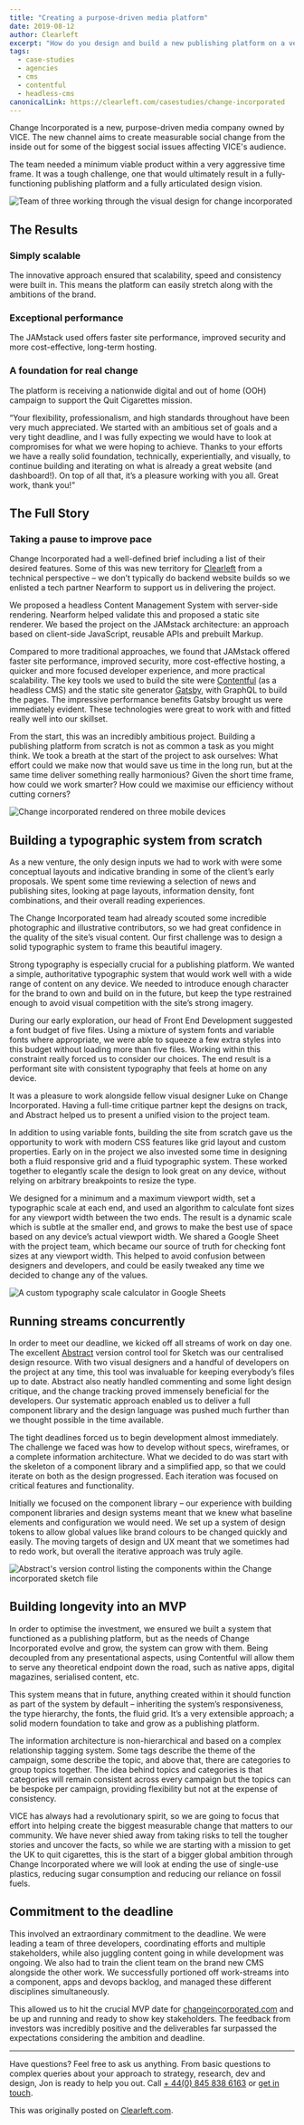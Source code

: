 ```yaml
---
title: "Creating a purpose-driven media platform"
date: 2019-08-12
author: Clearleft
excerpt: "How do you design and build a new publishing platform on a very tight deadline?"
tags:
  - case-studies
  - agencies
  - cms
  - contentful
  - headless-cms
canonicalLink: https://clearleft.com/casestudies/change-incorporated
---
```


Change Incorporated is a new, purpose-driven media company owned by VICE. The new channel aims to create measurable social change from the inside out for some of the biggest social issues affecting VICE's audience.

The team needed a minimum viable product within a very aggressive time frame. It was a tough challenge, one that would ultimately result in a fully-functioning publishing platform and a fully articulated design vision.

![Team of three working through the visual design for change incorporated](change-inc-visual.jpg)

## The Results

### Simply scalable

The innovative approach ensured that scalability, speed and consistency were built in. This means the platform can easily stretch along with the ambitions of the brand.

### Exceptional performance

The JAMstack used offers faster site performance, improved security and more cost-effective, long-term hosting.

### A foundation for real change

The platform is receiving a nationwide digital and out of home (OOH) campaign to support the Quit Cigarettes mission.

<Pullquote citation="Toby Lee, AZ, Product Owner Change Incorporated">
  “Your flexibility, professionalism, and high standards throughout have been very much appreciated. We started with an ambitious set of goals and a very tight deadline, and I was fully expecting we would have to look at compromises for what we were hoping to achieve. Thanks to your efforts we have a really solid foundation, technically, experientially, and visually, to continue building and iterating on what is already a great website (and dashboard!). On top of all that, it’s a pleasure working with you all. Great work, thank you!”
</Pullquote>

## The Full Story

### Taking a pause to improve pace

Change Incorporated had a well-defined brief including a list of their desired features. Some of this was new territory for [Clearleft](https://clearleft.com) from a technical perspective – we don’t typically do backend website builds so we enlisted a tech partner Nearform to support us in delivering the project.

We proposed a headless Content Management System with server-side rendering. Nearform helped validate this and proposed a static site renderer. We based the project on the JAMstack architecture: an approach based on client-side JavaScript, reusable APIs and prebuilt Markup.

Compared to more traditional approaches, we found that JAMstack offered faster site performance, improved security, more cost-effective hosting, a quicker and more focused developer experience, and more practical scalability. The key tools we used to build the site were [Contentful](https://www.contentful.com/) (as a headless CMS) and the static site generator [Gatsby](/), with GraphQL to build the pages. The impressive performance benefits Gatsby brought us were immediately evident. These technologies were great to work with and fitted really well into our skillset.

From the start, this was an incredibly ambitious project. Building a publishing platform from scratch is not as common a task as you might think. We took a breath at the start of the project to ask ourselves: What effort could we make now that would save us time in the long run, but at the same time deliver something really harmonious? Given the short time frame, how could we work smarter? How could we maximise our efficiency without cutting corners?

![Change incorporated rendered on three mobile devices](change-inc-ui.jpg)

## Building a typographic system from scratch

As a new venture, the only design inputs we had to work with were some conceptual layouts and indicative branding in some of the client’s early proposals. We spent some time reviewing a selection of news and publishing sites, looking at page layouts, information density, font combinations, and their overall reading experiences.

The Change Incorporated team had already scouted some incredible photographic and illustrative contributors, so we had great confidence in the quality of the site’s visual content. Our first challenge was to design a solid typographic system to frame this beautiful imagery.

Strong typography is especially crucial for a publishing platform. We wanted a simple, authoritative typographic system that would work well with a wide range of content on any device. We needed to introduce enough character for the brand to own and build on in the future, but keep the type restrained enough to avoid visual competition with the site’s strong imagery.

During our early exploration, our head of Front End Development suggested a font budget of five files. Using a mixture of system fonts and variable fonts where appropriate, we were able to squeeze a few extra styles into this budget without loading more than five files. Working within this constraint really forced us to consider our choices. The end result is a performant site with consistent typography that feels at home on any device.

<Pullquote citation="James Gilyead, AZ, Visual Designer Clearleft">
It was a pleasure to work alongside fellow visual designer Luke on Change Incorporated. Having a full-time critique partner kept the designs on track, and Abstract helped us to present a unified vision to the project team.
</Pullquote>

In addition to using variable fonts, building the site from scratch gave us the opportunity to work with modern CSS features like grid layout and custom properties. Early on in the project we also invested some time in designing both a fluid responsive grid and a fluid typographic system. These worked together to elegantly scale the design to look great on any device, without relying on arbitrary breakpoints to resize the type.

We designed for a minimum and a maximum viewport width, set a typographic scale at each end, and used an algorithm to calculate font sizes for any viewport width between the two ends. The result is a dynamic scale which is subtle at the smaller end, and grows to make the best use of space based on any device’s actual viewport width. We shared a Google Sheet with the project team, which became our source of truth for checking font sizes at any viewport width. This helped to avoid confusion between designers and developers, and could be easily tweaked any time we decided to change any of the values.

![A custom typography scale calculator in Google Sheets](change-inc-type-scale.png)

## Running streams concurrently

In order to meet our deadline, we kicked off all streams of work on day one. The excellent [Abstract](https://www.abstract.com/) version control tool for Sketch was our centralised design resource. With two visual designers and a handful of developers on the project at any time, this tool was invaluable for keeping everybody’s files up to date. Abstract also neatly handled commenting and some light design critique, and the change tracking proved immensely beneficial for the developers. Our systematic approach enabled us to deliver a full component library and the design language was pushed much further than we thought possible in the time available.

The tight deadlines forced us to begin development almost immediately. The challenge we faced was how to develop without specs, wireframes, or a complete information architecture. What we decided to do was start with the skeleton of a component library and a simplified app, so that we could iterate on both as the design progressed. Each iteration was focused on critical features and functionality.

Initially we focused on the component library – our experience with building component libraries and design systems meant that we knew what baseline elements and configuration we would need. We set up a system of design tokens to allow global values like brand colours to be changed quickly and easily. The moving targets of design and UX meant that we sometimes had to redo work, but overall the iterative approach was truly agile.

![Abstract's version control listing the components within the Change incorporated sketch file](change-inc.jpg)

## Building longevity into an MVP

In order to optimise the investment, we ensured we built a system that functioned as a publishing platform, but as the needs of Change Incorporated evolve and grow, the system can grow with them. Being decoupled from any presentational aspects, using Contentful will allow them to serve any theoretical endpoint down the road, such as native apps, digital magazines, serialised content, etc.

This system means that in future, anything created within it should function as part of the system by default – inheriting the system’s responsiveness, the type hierarchy, the fonts, the fluid grid. It’s a very extensible approach; a solid modern foundation to take and grow as a publishing platform.

The information architecture is non-hierarchical and based on a complex relationship tagging system. Some tags describe the theme of the campaign, some describe the topic, and above that, there are categories to group topics together. The idea behind topics and categories is that categories will remain consistent across every campaign but the topics can be bespoke per campaign, providing flexibility but not at the expense of consistency.

<Pullquote citation="Dominique Delport, International President VICE MEDIA Global">
VICE has always had a revolutionary spirit, so we are going to focus that effort into helping create the biggest measurable change that matters to our community. We have never shied away from taking risks to tell the tougher stories and uncover the facts, so while we are starting with a mission to get the UK to quit cigarettes, this is the start of a bigger global ambition through Change Incorporated where we will look at ending the use of single-use plastics, reducing sugar consumption and reducing our reliance on fossil fuels.
</Pullquote>

## Commitment to the deadline

This involved an extraordinary commitment to the deadline. We were leading a team of three developers, coordinating efforts and multiple stakeholders, while also juggling content going in while development was ongoing. We also had to train the client team on the brand new CMS alongside the other work. We successfully portioned off work-streams into a component, apps and devops backlog, and managed these different disciplines simultaneously.

This allowed us to hit the crucial MVP date for [changeincorporated.com](https://uk.changeincorporated.com/) and be up and running and ready to show key stakeholders. The feedback from investors was incredibly positive and the deliverables far surpassed the expectations considering the ambition and deadline.

---

Have questions? Feel free to ask us anything. From basic questions to complex queries about your approach to strategy, research, dev and design, Jon is ready to help you out. Call [+ 44(0) 845 838 6163](tel:+448458386163) or [get in touch](mailto:jon@clearleft.com).

This was originally posted on [Clearleft.com](https://clearleft.com/casestudies/change-incorporated).
